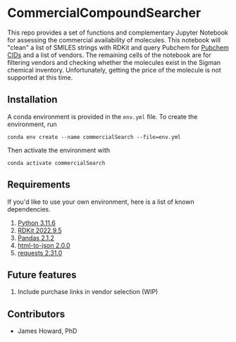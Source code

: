 # CommercialCompoundSearcher
This repo provides a set of functions and complementary Jupyter Notebook for assessing the commercial availability of molecules. This notebook will "clean" a list of SMILES strings with RDKit and query Pubchem for [Pubchem CIDs](https://pubchem.ncbi.nlm.nih.gov/docs/compounds) and a list of vendors. The remaining cells of the notebook are for filtering vendors and checking whether the molecules exist in the Sigman chemical inventory. Unfortunately, getting the price of the molecule is not supported at this time.

## Installation
A conda environment is provided in the `env.yml` file. To create the environment, run

```
conda env create --name commercialSearch --file=env.yml
```

Then activate the environment with

```
conda activate commercialSearch
```

## Requirements
If you'd like to use your own environment, here is a list of known dependencies.

1.  [Python 3.11.6](https://www.python.org/downloads/release/python-3116/)
2.  [RDKit 2022.9.5](https://pypi.org/project/rdkit/)
3.  [Pandas 2.1.2](https://pandas.pydata.org/docs/getting_started/install.html)
4.  [html-to-json 2.0.0](https://pypi.org/project/html-to-json/)
5.  [requests 2.31.0](https://pypi.org/project/requests/)

## Future features

1.  Include purchase links in vendor selection (WIP)

## Contributors
-   James Howard, PhD

